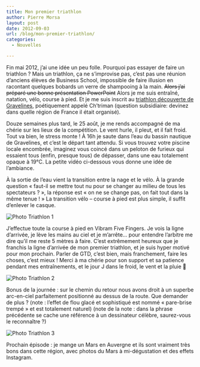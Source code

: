 ```yaml
---
title: Mon premier triathlon
author: Pierre Morsa
layout: post
date: 2012-09-03
url: /blog/mon-premier-triathlon/
categories:
  - Nouvelles

---
```

Fin mai 2012, j’ai une idée un peu folle. Pourquoi pas essayer de faire un triathlon ? Mais un triathlon, ça ne s’improvise pas, c’est pas une réunion d’anciens élèves de Business School, impossible de faire illusion en racontant quelques bobards un verre de shampooing à la main. <s>Alors j’ai préparé une bonne présentation PowerPoint</s> Alors je me suis entraîné, natation, vélo, course à pied. Et je me suis inscrit au [triathlon découverte de Gravelines][1], poétiquement appelé Ch’triman (question subsidiaire: devinez dans quelle région de France il était organisé).

Douze semaines plus tard, le 25 août, je me rends accompagné de ma chérie sur les lieux de la compétition. Le vent hurle, il pleut, et il fait froid. Tout va bien, le stress monte ! À 16h je saute dans l’eau du bassin nautique de Gravelines, et c’est le départ tant attendu. Si vous trouvez votre piscine locale encombrée, imaginez vous coincé dans un peloton de furieux qui essaient tous (enfin, presque tous) de dépasser, dans une eau totalement opaque à 19°C. La petite vidéo ci-dessous vous donne une idée de l’ambiance.

À la sortie de l’eau vient la transition entre la nage et le vélo. À la grande question « faut-il se mettre tout nu pour se changer au milieu de tous les spectateurs ? », la réponse est « on ne se change pas, on fait tout dans la même tenue ! » La transition vélo – course à pied est plus simple, il suffit d’enlever le casque. 

![Photo Triathlon 1][pic_1]

J’effectue toute la course à pied en Vibram Five Fingers. Je vois la ligne d’arrivée, je lève les mains au ciel et je m’arrête… pour entendre l’arbitre me dire qu’il me reste 5 mètres à faire. C’est extrêmement heureux que je franchis la ligne d’arrivée de mon premier triathlon, et je suis hyper motivé pour mon prochain. Parler de GTD, c’est bien, mais franchement, faire les choses, c’est mieux ! Merci à ma chérie pour son support et sa patience pendant mes entraînements, et le jour J dans le froid, le vent et la pluie 🙂

![Photo Triathlon 2][pic_2]

Bonus de la journée : sur le chemin du retour nous avons droit à un superbe arc-en-ciel parfaitement positionné au dessus de la route. Que demander de plus ? (note : l’effet de flou glacé et sophistiqué est nommé « pare-brise trempé » et est totalement naturel) (note de la note : dans la phrase précédente se cache une référence à un dessinateur célèbre, saurez-vous le reconnaître ?)

![Photo Triathlon 3][pic_3]

Prochain épisode : je mange un Mars en Auvergne et ils sont vraiment très bons dans cette région, avec photos du Mars à mi-dégustation et des effets Instagram.

 [1]: http://www.chtriman.com/decouverte/
 [pic_1]: /pictures/2012/09/IMG_2321.jpg
 [pic_2]: /pictures/2012/09/IMG_2333.jpg
 [pic_3]: /pictures/2012/09/IMG_2340.jpg
 